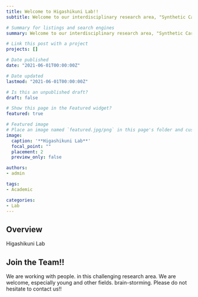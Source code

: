 ```yaml
---
title: Welcome to Higashikuni Lab!!
subtitle: Welcome to our interdisciplinary research area, "Synthetic Cardiology"!!

# Summary for listings and search engines
summary: Welcome to our interdisciplinary research area, "Synthetic Cardiology"!!

# Link this post with a project
projects: []

# Date published
date: "2021-06-01T00:00:00Z"

# Date updated
lastmod: "2021-06-01T00:00:00Z"

# Is this an unpublished draft?
draft: false

# Show this page in the Featured widget?
featured: true

# Featured image
# Place an image named `featured.jpg/png` in this page's folder and customize its options here.
image:
  caption: '**Higashikuni Lab**'
  focal_point: ""
  placement: 2
  preview_only: false

authors:
- admin

tags:
- Academic

categories:
- Lab
---
```


## Overview

Higashikuni Lab

## Join the Team!!

We are working with people. in this challenging research area. 
We are welcome, especially young and other fields. brain-storming. 
Please do not hesitate to contact us!!
